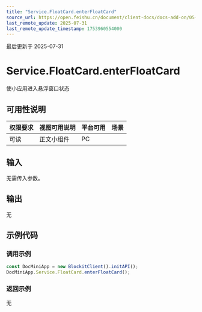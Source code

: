 ```yaml
---
title: "Service.FloatCard.enterFloatCard"
source_url: https://open.feishu.cn/document/client-docs/docs-add-on/05-api-doc/service/FloatCard/Service.FloatCard.enterFloatCard
last_remote_update: 2025-07-31
last_remote_update_timestamp: 1753960554000
---
```

最后更新于 2025-07-31

# Service.FloatCard.enterFloatCard
使小应用进入悬浮窗口状态

## 可用性说明

权限要求 | 视图可用说明 | 平台可用 | 场景
--- | --- | --- | ---
可读 | 正文小组件 | PC

## 输入

无需传入参数。

## 输出

无

## 示例代码

### 调用示例

```js
const DocMiniApp = new BlockitClient().initAPI();
DocMiniApp.Service.FloatCard.enterFloatCard();
```

### 返回示例

无
